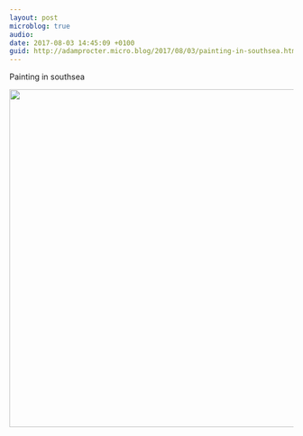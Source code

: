 ```yaml
---
layout: post
microblog: true
audio: 
date: 2017-08-03 14:45:09 +0100
guid: http://adamprocter.micro.blog/2017/08/03/painting-in-southsea.html
---
```

Painting in southsea

<img src="http://discursive.adamprocter.co.uk/uploads/2017/097d967532.jpg" width="600" height="600" />

